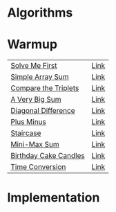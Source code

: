 # Algorithms

# Warmup

|                                                                                                                |                |
| -------------------------------------------------------------------------------------------------------------- | -------------- |
| [Solve Me First](https://www.hackerrank.com/challenges/solve-me-first/)                                        | [Link](warmup) |
| [Simple Array Sum](https://www.hackerrank.com/challenges/simple-array-sum/)                                    | [Link](warmup) |
| [Compare the Triplets](https://www.hackerrank.com/challenges/compare-the-triplets/)                            | [Link](warmup) |
| [A Very Big Sum](https://www.hackerrank.com/challenges/a-very-big-sum/problem?isFullScreen=true)               | [Link](warmup) |
| [Diagonal Difference](https://www.hackerrank.com/challenges/diagonal-difference/problem?isFullScreen=true)     | [Link](warmup) |
| [Plus Minus](https://www.hackerrank.com/challenges/plus-minus/problem?isFullScreen=true)                       | [Link](warmup) |
| [Staircase](https://www.hackerrank.com/challenges/staircase/problem?isFullScreen=true)                         | [Link](warmup) |
| [Mini-Max Sum](https://www.hackerrank.com/challenges/mini-max-sum/problem?isFullScreen=true)                   | [Link](warmup) |
| [Birthday Cake Candles](https://www.hackerrank.com/challenges/birthday-cake-candles/problem?isFullScreen=true) | [Link](warmup) |
| [Time Conversion](https://www.hackerrank.com/challenges/time-conversion/problem?isFullScreen=true)             | [Link](warmup) |

# Implementation

